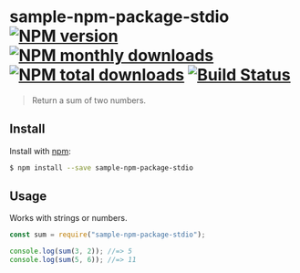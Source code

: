 # sample-npm-package-stdio [![NPM version](https://img.shields.io/npm/v/sample-npm-package-stdio.svg?style=flat)](https://www.npmjs.com/package/sample-npm-package-stdio) [![NPM monthly downloads](https://img.shields.io/npm/dm/sample-npm-package-stdio.svg?style=flat)](https://npmjs.org/package/sample-npm-package-stdio) [![NPM total downloads](https://img.shields.io/npm/dt/sample-npm-package-stdio.svg?style=flat)](https://npmjs.org/package/sample-npm-package-stdio) [![Build Status](https://img.shields.io/travis/CFFQuocHuy/sample-npm-package.svg?style=flat&label=Travis)](https://travis-ci.com/github/CFFQuocHuy/sample-npm-package)

> Return a sum of two numbers.

## Install

Install with [npm](https://www.npmjs.com/):

```sh
$ npm install --save sample-npm-package-stdio
```

## Usage

Works with strings or numbers.

```js
const sum = require("sample-npm-package-stdio");

console.log(sum(3, 2)); //=> 5
console.log(sum(5, 6)); //=> 11
```
